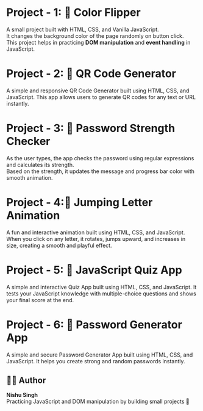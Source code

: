 # Project - 1: 🌈 Color Flipper

A small project built with HTML, CSS, and Vanilla JavaScript.  
It changes the background color of the page randomly on button click.  
This project helps in practicing **DOM manipulation** and **event handling** in JavaScript.

# Project - 2: 📱 QR Code Generator

A simple and responsive QR Code Generator built using HTML, CSS, and JavaScript.
This app allows users to generate QR codes for any text or URL instantly.

# Project - 3: 🔐 Password Strength Checker

As the user types, the app checks the password using regular expressions and calculates its strength.  
Based on the strength, it updates the message and progress bar color with smooth animation.

# Project - 4:🕺 Jumping Letter Animation

A fun and interactive animation built using HTML, CSS, and JavaScript.
When you click on any letter, it rotates, jumps upward, and increases in size, creating a smooth and playful effect.

# Project - 5: 🧠 JavaScript Quiz App

A simple and interactive Quiz App built using HTML, CSS, and JavaScript.
It tests your JavaScript knowledge with multiple-choice questions and shows your final score at the end.

# Project - 6: 🔐 Password Generator App

A simple and secure Password Generator App built using HTML, CSS, and JavaScript.
It helps you create strong and random passwords instantly.

## 👩‍💻 Author

**Nishu Singh**  
Practicing JavaScript and DOM manipulation by building small projects 💪
